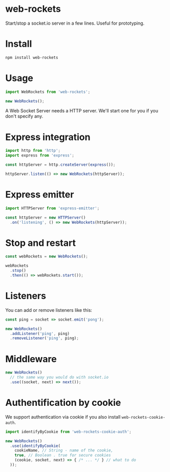 web-rockets
===

Start/stop a socket.io server in a few lines. Useful for prototyping.

# Install

```bash
npm install web-rockets
```

# Usage

```js
import WebRockets from 'web-rockets';

new WebRockets();
```

A Web Socket Server needs a HTTP server. We'll start one for you if you don't specify any.

# Express integration

```js
import http from 'http';
import express from 'express';

const httpServer = http.createServer(express());

httpServer.listen(() => new WebRockets(httpServer));
```

# Express emitter

```js
import HTTPServer from 'express-emitter';

const httpServer = new HTTPServer()
  .on('listening', () => new WebRockets(httpServer));
```

# Stop and restart

```js
const webRockets = new WebRockets();

webRockets
  .stop()
  .then(() => webRockets.start());
```

# Listeners

You can add or remove listeners like this:

```js
const ping = socket => socket.emit('pong');

new WebRockets()
  .addListener('ping', ping)
  .removeListener('ping', ping);
```

# Middleware

```js
new WebRockets()
  // the same way you would do with socket.io
  .use((socket, next) => next());
```

# Authentification by cookie

We support authentication via cookie if you also install `web-rockets-cookie-auth`.

```js
import identifyByCookie from 'web-rockets-cookie-auth';

new WebRockets()
  .use(identifyByCookie(
    cookieName, // String - name of the cookie,
    true, // Boolean . true for secure cookies
    (cookie, socket, next) => { /* ... */ } // what to do
  ));
```

